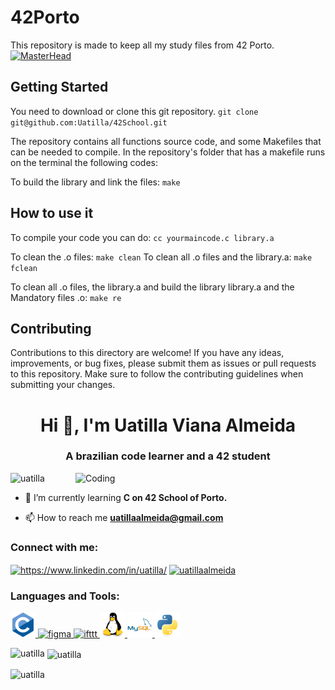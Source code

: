 # 42Porto
This repository is made to keep all my study files from 42 Porto.
[![MasterHead](https://art.pixilart.com/sr27dd378bb9361.gif)](https://www.linkedin.com/in/uatilla/)

## Getting Started

You need to download or clone this git repository.
`git clone git@github.com:Uatilla/42School.git`

The repository contains all functions source code, and some Makefiles that can be needed to compile.
In the repository's folder that has a makefile runs on the terminal the following codes:

To build the library and link the files: `make`

## How to use it

To compile your code you can do: `cc yourmaincode.c library.a`

To clean the .o files: `make clean`
To clean all .o files and the library.a: `make fclean`

To clean all .o files, the library.a and build the library library.a and the Mandatory files .o: `make re`

## Contributing

Contributions to this directory are welcome! If you have any ideas, improvements, or bug fixes, please submit them as issues or pull requests to this repository. Make sure to follow the contributing guidelines when submitting your changes.


<h1 align="center">Hi 👋, I'm Uatilla Viana Almeida</h1>
<h3 align="center">A brazilian code learner and a 42 student</h3>
<img align="right" alt="Coding" width="400" src="https://media4.giphy.com/media/v1.Y2lkPTc5MGI3NjExN25yYmwyMmxoMmI0YXBjd2lwb2c3Z2Eybjg2bWZxdXFyd3VnNGE5NCZlcD12MV9pbnRlcm5hbF9naWZfYnlfaWQmY3Q9Zw/qgQUggAC3Pfv687qPC/giphy.gif>

<p align="left"> <img src="https://komarev.com/ghpvc/?username=uatilla&label=Profile%20views&color=0e75b6&style=flat" alt="uatilla" /> </p>

- 🌱 I’m currently learning **C on 42 School of Porto.**

- 📫 How to reach me **uatillaalmeida@gmail.com**

<h3 align="left">Connect with me:</h3>
<p align="left">
<a href="https://linkedin.com/in/uatilla/" target="blank"><img align="center" src="https://raw.githubusercontent.com/rahuldkjain/github-profile-readme-generator/master/src/images/icons/Social/linked-in-alt.svg" alt="https://www.linkedin.com/in/uatilla/" height="30" width="40" /></a>
<a href="https://instagram.com/uatillaalmeida" target="blank"><img align="center" src="https://raw.githubusercontent.com/rahuldkjain/github-profile-readme-generator/master/src/images/icons/Social/instagram.svg" alt="uatillaalmeida" height="30" width="40" /></a>
</p>

<h3 align="left">Languages and Tools:</h3>
<p align="left"> <a href="https://www.cprogramming.com/" target="_blank" rel="noreferrer"> <img src="https://raw.githubusercontent.com/devicons/devicon/master/icons/c/c-original.svg" alt="c" width="40" height="40"/> </a> <a href="https://www.figma.com/" target="_blank" rel="noreferrer"> <img src="https://www.vectorlogo.zone/logos/figma/figma-icon.svg" alt="figma" width="40" height="40"/> </a> <a href="https://ifttt.com/" target="_blank" rel="noreferrer"> <img src="https://www.vectorlogo.zone/logos/ifttt/ifttt-ar21.svg" alt="ifttt" width="40" height="40"/> </a> <a href="https://www.linux.org/" target="_blank" rel="noreferrer"> <img src="https://raw.githubusercontent.com/devicons/devicon/master/icons/linux/linux-original.svg" alt="linux" width="40" height="40"/> </a> <a href="https://www.mysql.com/" target="_blank" rel="noreferrer"> <img src="https://raw.githubusercontent.com/devicons/devicon/master/icons/mysql/mysql-original-wordmark.svg" alt="mysql" width="40" height="40"/> </a> <a href="https://www.python.org" target="_blank" rel="noreferrer"> <img src="https://raw.githubusercontent.com/devicons/devicon/master/icons/python/python-original.svg" alt="python" width="40" height="40"/> </a> </p>

<p><img align="left" src="https://github-readme-stats.vercel.app/api/top-langs?username=uatilla&show_icons=true&locale=en&layout=compact" alt="uatilla" /></p>

<p>&nbsp;<img align="center" src="https://github-readme-stats.vercel.app/api?username=uatilla&show_icons=true&locale=en" alt="uatilla" /></p>

<p><img align="center" src="https://github-readme-streak-stats.herokuapp.com/?user=uatilla&" alt="uatilla" /></p>
